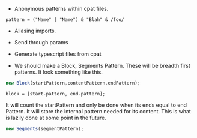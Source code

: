 * Anonymous patterns within cpat files.
```
pattern = ("Name" | "Name") & "Blah" & /foo/
```
* Aliasing imports.
* Send through params 

* Generate typescript files from cpat

* We should make a Block, Segments Pattern. These will be breadth first patterns. It look something like this.

```ts
new Block(startPattern,contentPattern,endPattern);
```

```
block = [start-pattern, end-pattern];
```

It will count the startPattern and only be done when its ends equal to end Pattern. It will store the internal pattern needed for its content. This is what is lazily done at some point in the future.

```ts
new Segments(segmentPattern);

```